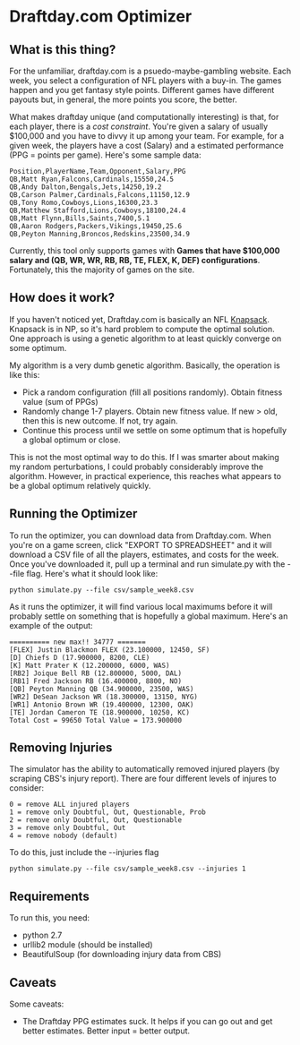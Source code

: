 Draftday.com Optimizer
================


What is this thing?
-------------------

For the unfamiliar, draftday.com is a psuedo-maybe-gambling website. Each week, you select a configuration of NFL players with a buy-in. The games happen and you get fantasy style points. Different games have different payouts but, in general, the more points you score, the better.

What makes draftday unique (and computationally interesting) is that, for each player, there is a *cost constraint*. You're given a salary of usually $100,000 and you have to divvy it up among your team. For example, for a given week, the players have a cost (Salary) and a estimated performance (PPG = points per game). Here's some sample data:

```
Position,PlayerName,Team,Opponent,Salary,PPG
QB,Matt Ryan,Falcons,Cardinals,15550,24.5
QB,Andy Dalton,Bengals,Jets,14250,19.2
QB,Carson Palmer,Cardinals,Falcons,11150,12.9
QB,Tony Romo,Cowboys,Lions,16300,23.3
QB,Matthew Stafford,Lions,Cowboys,18100,24.4
QB,Matt Flynn,Bills,Saints,7400,5.1
QB,Aaron Rodgers,Packers,Vikings,19450,25.6
QB,Peyton Manning,Broncos,Redskins,23500,34.9
```

Currently, this tool only supports games with **Games that have $100,000 salary and (QB, WR, WR, RB, RB, TE, FLEX, K, DEF) configurations**. Fortunately, this the majority of games on the site.


How does it work?
----------------------
If you haven't noticed yet, Draftday.com is basically an NFL [Knapsack](http://en.wikipedia.org/wiki/Knapsack_problem). Knapsack is in NP, so it's hard problem to compute the optimal solution. One approach is using a genetic algorithm to at least quickly converge on some optimum.

My algorithm is a very dumb genetic algorithm. Basically, the operation is like this:

- Pick a random configuration (fill all positions randomly). Obtain fitness value (sum of PPGs)
- Randomly change 1-7 players. Obtain new fitness value. If new > old, then this is new outcome. If not, try again.
- Continue this process until we settle on some optimum that is hopefully a global optimum or close.

This is not the most optimal way to do this. If I was smarter about making my random perturbations, I could probably considerably improve the algorithm. However, in practical experience, this reaches what appears to be a global optimum relatively quickly.

Running the Optimizer
-----------------------

To run the optimizer, you can download data from Draftday.com. When you're on a game screen, click "EXPORT TO SPREADSHEET" and it will download a CSV file of all the players, estimates, and costs for the week. Once you've downloaded it, pull up a terminal and run simulate.py with the --file flag. Here's what it should look like:
```
python simulate.py --file csv/sample_week8.csv
```

As it runs the optimizer, it will find various local maximums before it will probably settle on something that is hopefully a global maximum. Here's an example of the output:
```
========== new max!! 34777 ======= 
[FLEX] Justin Blackmon FLEX (23.100000, 12450, SF)
[D] Chiefs D (17.900000, 8200, CLE)
[K] Matt Prater K (12.200000, 6000, WAS)
[RB2] Joique Bell RB (12.800000, 5000, DAL)
[RB1] Fred Jackson RB (16.400000, 8800, NO)
[QB] Peyton Manning QB (34.900000, 23500, WAS)
[WR2] DeSean Jackson WR (18.300000, 13150, NYG)
[WR1] Antonio Brown WR (19.400000, 12300, OAK)
[TE] Jordan Cameron TE (18.900000, 10250, KC)
Total Cost = 99650 Total Value = 173.900000
```

Removing Injuries
----------------------

The simulator has the ability to automatically removed injured players (by scraping CBS's injury report). There are four different levels of injures to consider:

```
0 = remove ALL injured players
1 = remove only Doubtful, Out, Questionable, Prob
2 = remove only Doubtful, Out, Questionable
3 = remove only Doubtful, Out
4 = remove nobody (default)
```

To do this, just include the --injuries flag
```
python simulate.py --file csv/sample_week8.csv --injuries 1
```

Requirements
----------------------
To run this, you need:
* python 2.7 
* urllib2 module (should be installed)
* BeautifulSoup (for downloading injury data from CBS)

Caveats
----------------------
Some caveats:
* The Draftday PPG estimates suck. It helps if you can go out and get better estimates. Better input = better output.
